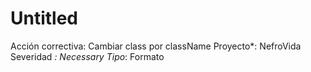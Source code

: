 # Untitled

Acción correctiva: Cambiar class por className
Proyecto*: NefroVida
Severidad *: Necessary
Tipo*: Formato